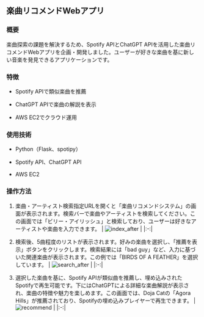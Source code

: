 ## 楽曲リコメンドWebアプリ

### 概要

楽曲探索の課題を解決するため、Spotify APIとChatGPT APIを活用した楽曲リコメンドWebアプリを企画・開発しました。ユーザーが好きな楽曲を基に新しい音楽を発見できるアプリケーションです。

### 特徴

- Spotify APIで類似楽曲を推薦

- ChatGPT APIで楽曲の解説を表示

- AWS EC2でクラウド運用

### 使用技術

- Python（Flask、spotipy）

- Spotify API、ChatGPT API

- AWS EC2

### 操作方法

1. 楽曲・アーティスト検索指定URLを開くと「楽曲リコメンドシステム」の画面が表示されます。検索バーで楽曲やアーティストを検索してください。この画面では「ビリー・アイリッシュ」と検索しており、ユーザーは好きなアーティストや楽曲を入力できます。
| ![index_after](https://github.com/user-attachments/assets/d8bb3514-0265-4112-a042-cfd4610dd6e4) |
|:-:|

2. 検索後、5曲程度のリストが表示されます。好みの楽曲を選択し、「推薦を表示」ボタンをクリックします。検索結果には「bad guy」など、入力に基づいた関連楽曲が表示されます。この例では「BIRDS OF A FEATHER」を選択しています。
| ![search_after](https://github.com/user-attachments/assets/9abef3cf-ebce-46ed-ae87-a372abb2b13e) |
|:-:|

3. 選択した楽曲を基に、Spotify APIが類似曲を推薦し、埋め込みされたSpotifyで再生可能です。下にはChatGPTによる詳細な楽曲解説が表示され、楽曲の特徴や魅力を楽しめます。この画面では、Doja Catの「Agora Hills」が推薦されており、Spotifyの埋め込みプレイヤーで再生できます。
| ![recommend](https://github.com/user-attachments/assets/73a22409-871d-45a3-8ffd-c758991a46d7) |
|:-:|


